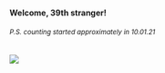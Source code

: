 #### Welcome, 39th stranger!

###### <sup>P.S. counting started approximately in 10.01.21</sup>

<img src="https://kraftwerk28.pp.ua/vcnt.png"></img>
